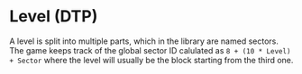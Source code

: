# Level (DTP)

A level is split into multiple parts, which in the library are named sectors. The game keeps track of the global sector ID calulated as `8 + (10 * Level) + Sector` where the level will usually be the block starting from the third one.